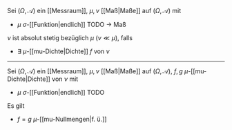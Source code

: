 Sei $(\Omega, \mathcal{A})$ ein [[Messraum]], $\mu, \nu$ [[Maß|Maße]] auf $(\Omega, \mathcal{A})$ mit
- $\mu$ $\sigma$-[[Funktion|endlich]] TODO -> Maß

$\nu$ ist absolut stetig bezüglich $\mu$ ($\nu \ll \mu$), falls
- $\exists$ $\mu$-[[mu-Dichte|Dichte]] $f$ von $\nu$

---

Sei $(\Omega, \mathcal{A})$ ein [[Messraum]], $\mu, \nu$ [[Maß|Maße]] auf $(\Omega, \mathcal{A})$, $f, g$ $\mu$-[[mu-Dichte|Dichte]] von $\nu$  mit
- $\mu$ $\sigma$-[[Funktion|endlich]] TODO

Es gilt
- $f = g$ $\mu$-[[mu-Nullmengen|f. ü.]]